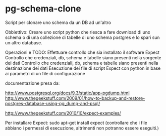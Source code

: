 pg-schema-clone
===============

Script per clonare uno schema da un DB ad un'altro

Obbiettivo:
Creare uno script python che riesca a fare download di uno schema o di una collezione di tabelle di uno schema postgres e lo spari sun un altro database.

Operazioni e TODO:
Effettuare controllo che sia installato il software Expect
Controllo che credenziali, db, schema e tabelle siano presenti nella sorgente dei dati
Controllo che credenziali, db, schema e tabelle siano presenti nella destinazione dei dati
Esecuzione dei file di script Expect con python in base ai parametri di un file di configurazione

documentazione presa da:

http://www.postgresql.org/docs/9.3/static/app-pgdump.html
http://www.thegeekstuff.com/2009/01/how-to-backup-and-restore-postgres-database-using-pg_dump-and-psql/

http://www.thegeekstuff.com/2010/10/expect-examples/

Per installare Expect:
sudo apt-get install expect
(controllare che i file abbiano i permessi di esecuzione, altrimenti non potranno essere eseguiti.)
